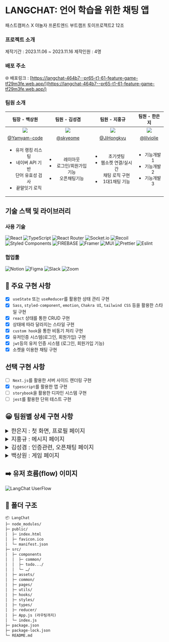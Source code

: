 # LANGCHAT: 언어 학습을 위한 채팅 앱

패스트캠퍼스 X 야놀자 프론트엔드 부트캠프 토이프로젝트2 12조

### 프로젝트 소개

제작기간 : 2023.11.06 ~ 2023.11.16
제작인원 : 4명

<!-- 이부분은 추후에 링크 확정되면 수정필요 -->

### 배포 주소

🌐 배포링크 : [https://langchat-464b7--pr65-t1-61-feature-game-tf29m3fe.web.app/](https://langchat-464b7--pr65-t1-61-feature-game-tf29m3fe.web.app/)

### 팀원 소개

<!-- 가나다순으로 일단 정렬 -->
<!-- 기능 개발하신 부분을 작성해주세요! -->

|                                                 팀장 - 백상원                                                 |                                                팀원 - 김성겸                                                 |                                                 팀원 - 지홍규                                                 |                                                팀원 - 한은지                                                 |
| :-----------------------------------------------------------------------------------------------------------: | :----------------------------------------------------------------------------------------------------------: | :-----------------------------------------------------------------------------------------------------------: | :----------------------------------------------------------------------------------------------------------: |
| <img src="https://avatars.githubusercontent.com/u/121215024?s=60&v=4" width="100" style="max-width: 100%;" /> | <img src="https://avatars.githubusercontent.com/u/59966217?s=60&v=4" width="100" style="max-width: 100%;" /> | <img src="https://avatars.githubusercontent.com/u/121606131?s=60&v=4" width="100" style="max-width: 100%;" /> | <img src="https://avatars.githubusercontent.com/u/95364951?s=60&v=4" width="100" style="max-width: 100%;" /> |
|                                [@Yamyam-code](https://github.com/Yamyam-code)                                 |                                    [@skyeome](https://github.com/skyeome)                                    |                                  [@JiHongkyu](https://github.com/JiHongkyu)                                   |                                  [@lilviolie](https://github.com/lilviolie)                                  |
|    <ul><li>유저 랭킹 리스팅</li><li>네이버 API 기반<br/> 단어 유효성 검사</li><li>끝말잇기 로직</li></ul>     |                 <ul><li>레이아웃</li><li>로그인/회원가입 기능</li><li>오픈채팅기능</li></ul>                 |        <ul><li>초기셋팅</li><li>웹소켓 연결/실시간<br/> 채팅 로직 구현</li><li>1대1채팅 기능</li></ul>        |                       <ul><li>기능개발1</li><li>기능개발2</li><li>기능개발3</li></ul>                        |

## 기술 스택 및 라이브러리

### 사용 기술

![React](https://img.shields.io/badge/react-%2320232a.svg?style=for-the-badge&logo=react&logoColor=%2361DAFB) ![TypeScript](https://img.shields.io/badge/typescript-%23007ACC.svg?style=for-the-badge&logo=typescript&logoColor=white) ![React Router](https://img.shields.io/badge/React_Router-CA4245?style=for-the-badge&logo=react-router&logoColor=white) ![Socket.io](https://img.shields.io/badge/Socket.io-black?style=for-the-badge&logo=socket.io&badgeColor=010101) ![Recoil](https://img.shields.io/badge/Recoil-3578E5?style=for-the-badge&logo=Recoil&logoColor=white) ![Styled Components](https://img.shields.io/badge/styled--components-DB7093?style=for-the-badge&logo=styled-components&logoColor=white) ![FIREBASE](https://img.shields.io/badge/firebase-FFCA28?style=for-the-badge&logo=firebase&logoColor=white) ![Framer](https://img.shields.io/badge/Framer-black?style=for-the-badge&logo=framer&logoColor=blue) ![MUI](https://img.shields.io/badge/MUI-%230081CB.svg?style=for-the-badge&logo=mui&logoColor=white)
![Prettier](https://img.shields.io/badge/Prettier-F7B93E?logo=prettier&logoColor=fff&style=for-the-badge)
![Eslint](https://img.shields.io/badge/Eslint-4B32C3?logo=eslint&logoColor=fff&style=for-the-badge)

### 협업툴

![Notion](https://img.shields.io/badge/Notion-%23000000.svg?style=for-the-badge&logo=notion&logoColor=white) ![Figma](https://img.shields.io/badge/figma-%23F24E1E.svg?style=for-the-badge&logo=figma&logoColor=white) ![Slack](https://img.shields.io/badge/Slack-4A154B?style=for-the-badge&logo=slack&logoColor=white) ![Zoom](https://img.shields.io/badge/Zoom-2D8CFF?style=for-the-badge&logo=zoom&logoColor=white)

## 🎯 주요 구현 사항

- [x] `useState` 또는 `useReducer`를 활용한 상태 관리 구현
- [x] `Sass`, `styled-component`, `emotion`, `Chakra UI`, `tailwind CSS` 등을 활용한 스타일 구현
- [x] `react` 상태를 통한 CRUD 구현
- [x] 상태에 따라 달라지는 스타일 구현
- [x] `custom hook`을 통한 비동기 처리 구현
- [x] 유저인증 시스템(로그인, 회원가입) 구현
- [x] `jwt`등의 유저 인증 시스템 (로그인, 회원가입 기능)
- [x] 소켓을 이용한 채팅 구현

## 선택 구현 사항

- [ ] `Next.js`를 활용한 서버 사이드 렌더링 구현
- [x] `typescript`를 활용한 앱 구현
- [ ] `storybook`을 활용한 디자인 시스템 구현
- [ ] `jest`를 활용한 단위 테스트 구현

## 😀 팀원별 상세 구현 사항

<!-- 순서는 일단 네비게이션 목록 순서로 정렬 -->
<!-- 은지님 구현 사항 -->
<details>
<summary style="font-size: 1.125rem">한은지 : 첫 화면, 프로필 페이지</summary>
<div markdown="1">

### 주요 구현사항 설명

![메인 페이지](public/images/main-page.png)

</div>
</details>

<!-- 홍규님 구현 사항 -->
<details>
<summary style="font-size: 1.125rem">지홍규 : 메시지 페이지</summary>
<div markdown="1">

### 주요 구현사항 설명

**메시지 보내기 보달**

- 모든 유저 리스트 표시
- 자음, 모음으로 유저 이름 검색
- 유저 선택 시 보내기 버튼 활성화
- 메시지 보내면 기존 채팅방 유무 확인 후 채팅방 생성 or 채팅방 이동

![모달창](https://github.com/TOY2-12/LangChat/assets/121606131/bd9bbc3e-11fc-4a2f-a422-9c54fa2188f8)

**채팅리스트**

- 로그인 유저가 포함된 채팅 리스트 표시
- 상대방의 프로필 사진과 이름 표시
- 해당 채팅방의 마지막 메시지와 경과 시간 표시
- 로딩 시 채팅 리스트 Skeleton UI 적용

![채팅리스트](https://github.com/TOY2-12/LangChat/assets/121606131/2e22fea0-0354-4658-9eb0-53e2cc006ff5)

**모든 채팅 가져오기**

- 채팅방 클릭 시 해당 채팅방의 대화 내용 모두 가져오기

![모든 채팅가져오기](https://github.com/TOY2-12/LangChat/assets/121606131/f903e45f-73e2-4481-a489-2644902b1aeb)

**1대1채팅**

- 로그인한 유저와 대화상대방의 메시지 레이아웃 구분
- 같은 시간에 보낸 메시지는 마지막 메시지에 한 번만 표시
- 웹 소켓 연결 및 실시간 통신 로직 구현

![채팅방](https://github.com/TOY2-12/LangChat/assets/121606131/ecf2b3b3-5615-4eed-9118-6164fc91bbf0)

**로그아웃**

- 로그아웃 시 `localStorage` 값과 `accessTokenState` 값 초기화 후 로그인 페이지로 이동

![로그아웃](https://github.com/TOY2-12/LangChat/assets/121606131/fa0d3670-a19e-49d4-a757-ee49f3d84e80)

</div>
</details>

<!-- 유저 인증/오픈채팅 구현 사항 -->
<details>
<summary style="font-size: 1.125rem">김성겸 : 인증관련, 오픈채팅 페이지</summary>
<div markdown="1">

### 유저 인증 / 회원가입

**회원가입**

- 아이디 - 중복 아이디 체크 기능
- 비밀번호 - 5글자 이하인지 유효성 검사
- 프로필 사진을 정사작형으로 잘라주는 에디터 추가
- 관심사 선택
- 언어, 수준 선택

![회원가입 페이지](public/images/signup-page.png)

**로그인**

- 로그인시 오류 발생하면 에러 메시지를 toast로 보여주는 기능
- 이미 로그인 되어있으면 로그인 페이지로 갈수 없습니다.

![로그인 페이지](public/images/login-page.png)

### 오픈 채팅

- 오픈채팅방 생성 기능
- 로딩시 skeleton UI 적용
- 추천친구/대화방 보여주는 기능
- 채팅방 참여, 나가기, 초대 기능

<br />
  
**오픈채팅방 생성**  
![오픈채팅 생성](public/images/openchat-new.gif)

**오픈채팅방 초대**  
![오픈채팅 초대](public/images/openchat-invite.gif)

**실시간 오픈채팅**  
![실시간 오픈채팅](public/images/openchat-chatting.gif)

**오픈채팅 나가기**  
![실시간 오픈채팅](public/images/openchat-leave.gif)

</div>
</details>

<!-- 상원님 구현 사항 -->
<details>
<summary style="font-size: 1.125rem">백상원 : 게임 페이지</summary>
<div markdown="1">

### 주요 구현사항 설명

## 랭킹

![ranking](https://github.com/TOY2-12/LangChat/assets/121215024/873ba9ef-089a-48c2-914e-9b48d8c48030)

- 각 유저의 최고 점수를 기반으로 랭킹을 나열합니다.
- 기본적으로 유저의 등수를 보여주며 호버 시 그 유저의 점수를 표기합니다.

## 끝말잇기 게임

![submit](https://github.com/TOY2-12/LangChat/assets/121215024/9c3cf96c-e4a8-4903-8f83-bb1009db5975)

- 네이버 API의 사전 검색 및 정규식을 활용하여 단어 유효성 검사
- 배포서버 API CROS 이슈 API GATEWAY 사용하여 해결
- 남은 시간 게이지바로 표시
- 효과음 사용
</div>
</details>

## ➡️ 유저 흐름(flow) 이미지

<img width="600" alt="LangChat UserFlow" src="https://github.com/TOY2-12/LangChat/assets/121215024/92e6561f-3183-4507-b75b-1001d3ca54f0">
<!-- 유저 플로우 생성 -->

## 📂 폴더 구조

```
📦 LangChat
├─ node_modules/
├─ public/
│  ├─ index.html
│  ├─ favicon.ico
│  └─ manifest.json
├─ src/
│  ├─ components
│  │  ├─ common/
│  │  ├─ todo.../
│  │  └─ …/
│  ├─ assets/
│  ├─ common/
│  ├─ pages/
│  ├─ utils/
│  ├─ hooks/
│  ├─ styles/
│  ├─ types/
│  ├─ reducer/
│  ├─ App.js (라우팅까지)
│  └─ index.js
├─ package.json
├─ package-lock.json
└─ README.md
```
